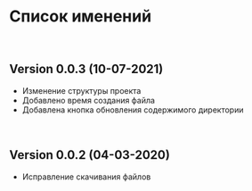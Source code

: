 # Список именений

<br>

## Version 0.0.3 (10-07-2021)
* Изменение структуры проекта
* Добавлено время создания файла
* Добавлена кнопка обновления содержимого директории

<br>

## Version 0.0.2 (04-03-2020)
* Исправление скачивания файлов